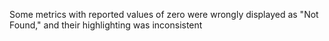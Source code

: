 Some metrics with reported values of zero were wrongly displayed as "Not Found," and their highlighting was inconsistent
